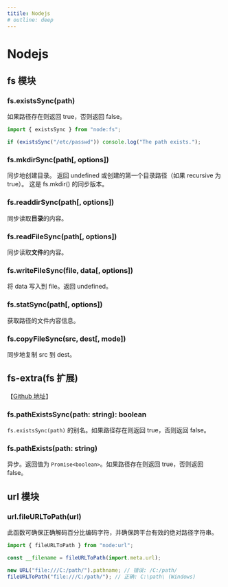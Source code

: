 ```yaml
---
titile: Nodejs
# outline: deep
---
```


# Nodejs

## fs 模块

### fs.existsSync(path)

如果路径存在则返回 true，否则返回 false。

```js
import { existsSync } from "node:fs";

if (existsSync("/etc/passwd")) console.log("The path exists.");
```

### fs.mkdirSync(path[, options])

同步地创建目录。 返回 undefined 或创建的第一个目录路径（如果 recursive 为 true）。 这是 fs.mkdir() 的同步版本。

### fs.readdirSync(path[, options])

同步读取**目录**的内容。

### fs.readFileSync(path[, options])

同步读取**文件**的内容。

### fs.writeFileSync(file, data[, options])

将 data 写入到 file。返回 undefined。

### fs.statSync(path[, options])

获取路径的文件内容信息。

### fs.copyFileSync(src, dest[, mode])

同步地复制 src 到 dest。

## fs-extra(fs 扩展)

【[Github 地址](https://github.com/jprichardson/node-fs-extra)】

### fs.pathExistsSync(path: string): boolean

`fs.existsSync(path)` 的别名。如果路径存在则返回 true，否则返回 false。

### fs.pathExists(path: string)

异步。返回值为 `Promise<boolean>`。如果路径存在则返回 true，否则返回 false。

## url 模块

### url.fileURLToPath(url)

此函数可确保正确解码百分比编码字符，并确保跨平台有效的绝对路径字符串。

```js
import { fileURLToPath } from "node:url";

const __filename = fileURLToPath(import.meta.url);

new URL("file:///C:/path/").pathname; // 错误: /C:/path/
fileURLToPath("file:///C:/path/"); // 正确: C:\path\ (Windows)
```

